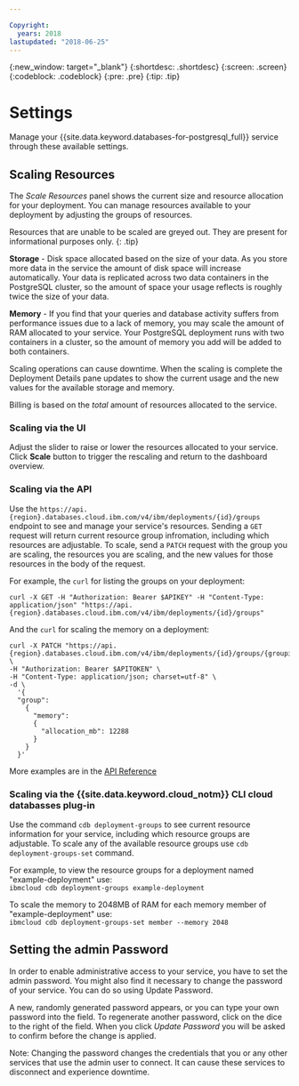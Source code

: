 ```yaml
---

Copyright:
  years: 2018
lastupdated: "2018-06-25"
---
```


{:new_window: target="_blank"}
{:shortdesc: .shortdesc}
{:screen: .screen}
{:codeblock: .codeblock}
{:pre: .pre}
{:tip: .tip}

# Settings

Manage your {{site.data.keyword.databases-for-postgresql_full}} service through these available settings.

## Scaling Resources

The _Scale Resources_ panel shows the current size and resource allocation for your deployment. You can manage resources available to your deployment by adjusting the groups of resources. 

Resources that are unable to be scaled are greyed out. They are present for informational purposes only.
{: .tip} 

**Storage** - Disk space allocated based on the size of your data. As you store more data in the service the amount of disk space will increase automatically. Your data is replicated across two data containers in the PostgreSQL cluster, so the amount of space your usage reflects is roughly twice the size of your data. 

**Memory** - If you find that your queries and database activity suffers from performance issues due to a lack of memory, you may scale the amount of RAM allocated to your service. Your PostgreSQL deployment runs with two containers in a cluster, so the amount of memory you add will be added to both containers. 

Scaling operations can cause downtime. When the scaling is complete the Deployment Details pane updates to show the current usage and the new values for the available storage and memory. 

Billing is based on the _total_ amount of resources allocated to the service. 

### Scaling via the UI

Adjust the slider to raise or lower the resources allocated to your service. Click **Scale** button to trigger the rescaling and return to the dashboard overview.

### Scaling via the API

Use the `https://api.{region}.databases.cloud.ibm.com/v4/ibm/deployments/{id}/groups` endpoint to see and manage your service's resources. Sending a `GET` request will return current resource group infromation, including which resources are adjustable. To scale, send a `PATCH` request with the group you are scaling, the resources you are scaling, and the new values for those resources in the body of the request. 

For example, the `curl` for listing the groups on your deployment:
```
curl -X GET -H "Authorization: Bearer $APIKEY" -H "Content-Type: application/json" "https://api.{region}.databases.cloud.ibm.com/v4/ibm/deployments/{id}/groups"
```

And the `curl` for scaling the memory on a deployment:
```
curl -X PATCH "https://api.{region}.databases.cloud.ibm.com/v4/ibm/deployments/{id}/groups/{groupid}" \
-H "Authorization: Bearer $APITOKEN" \
-H "Content-Type: application/json; charset=utf-8" \
-d \
  '{
  "group": 
    {
      "memory":
      {
        "allocation_mb": 12288
      }
    }
  }'
```
More examples are in the [API Reference](https://pages.github.ibm.com/compose/apidocs/apiv4doc-static.html#tag/Scaling)

### Scaling via the {{site.data.keyword.cloud_notm}} CLI cloud databasses plug-in

Use the command `cdb deployment-groups` to see current resource information for your service, including which resource groups are adjustable. To scale any of the available resource groups use `cdb deployment-groups-set` command. 

For example, to view the resource groups for a deployment named "example-deployment" use:  
`ibmcloud cdb deployment-groups example-deployment`

To scale the memory to 2048MB of RAM for each memory member of "example-deployment" use:  
`ibmcloud cdb deployment-groups-set member --memory 2048`

## Setting the admin Password

In order to enable administrative access to your service, you have to set the admin password. You might also find it necessary to change the password of your service. You can do so using Update Password.

A new, randomly generated password appears, or you can type your own password into the field. To regenerate another password, click on the dice to the right of the field. When you click *Update Password* you will be asked to confirm before the change is applied. 

Note: Changing the password changes the credentials that you or any other services that use the admin user to connect. It can cause these services to disconnect and experience downtime.
